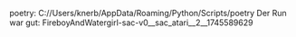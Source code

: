 poetry:
C://Users/knerb/AppData/Roaming/Python/Scripts/poetry
Der Run war gut:
FireboyAndWatergirl-sac-v0__sac_atari__2__1745589629
